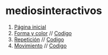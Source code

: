 # mediosinteractivos
1. [Página inicial](https://github.com/LaParedDeSamu/Medios)
2. [Forma y color](https://lapareddesamu.github.io/Medios/sketch_01) // [Codigo](https://github.com/LaParedDeSamu/Medios/blob/master/sketch_01/sketch_01.js)
3. [Repetición](https://lapareddesamu.github.io/Medios/sketch_02) // [Codigo](https://github.com/LaParedDeSamu/Medios/blob/master/sketch_02/sketch_02.js)
4. [Movimiento](https://lapareddesamu.github.io/Medios/sketch_03) // [Codigo](https://github.com/LaParedDeSamu/Medios/blob/master/sketch_03/sketch_03.js)

